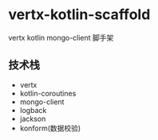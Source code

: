 # vertx-kotlin-scaffold
vertx kotlin mongo-client 脚手架

## 技术栈

- vertx
- kotlin-coroutines
- mongo-client
- logback
- jackson
- konform(数据校验)
